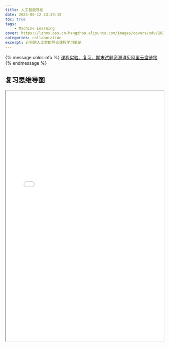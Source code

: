 ```yaml
---
title: 人工智能导论
date: 2024-06-12 23:39:19
toc: true
tags: 
    - Machine Learning
cover: https://lzhms.oss-cn-hangzhou.aliyuncs.com/images/covers/xdu/202406210005896.jpg
categories: collaboration
excerpt: 计科院人工智能导论课程学习笔记
---
```


{% message color:info %}
[课程实验、复习、期末试题资源详见阿里云盘链接](https://www.alipan.com/s/cPEiJgX3GCh)
{% endmessage %}

## 复习思维导图
<iframe src="/pdfjs/web/viewer.html?file=/pdf/collaboration/AIIntroduction.pdf" style='width:100%;height:800px'></iframe>